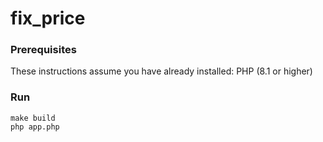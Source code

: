# fix_price
### Prerequisites
These instructions assume you have already installed:
PHP (8.1 or higher)
### Run
```
make build
php app.php
```
